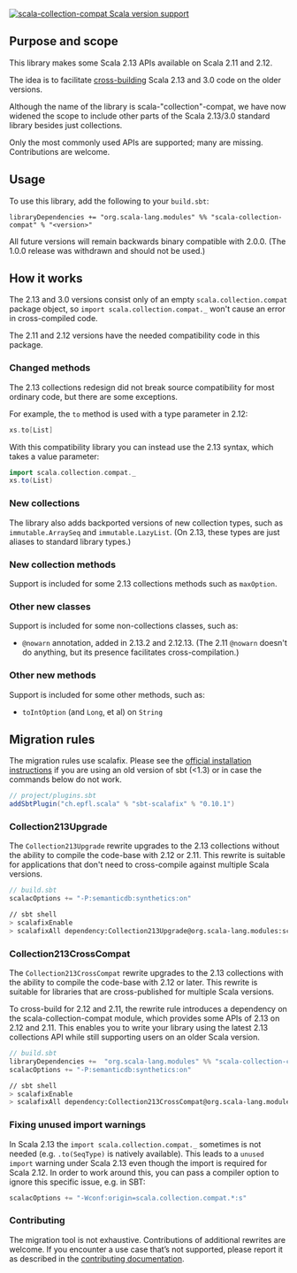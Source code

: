 [![scala-collection-compat Scala version support](https://index.scala-lang.org/scala/scala-collection-compat/scala-collection-compat/latest-by-scala-version.svg?platform=jvm)](https://index.scala-lang.org/scala/scala-collection-compat/scala-collection-compat)

## Purpose and scope

This library makes some Scala 2.13 APIs available on Scala 2.11 and 2.12.

The idea is to facilitate
[cross-building](https://github.com/scala/collection-strawman/wiki/FAQ#how-do-i-cross-build-my-project-against-scala-212-and-scala-213)
Scala 2.13 and 3.0 code on the older versions.

Although the name of the library is scala-"collection"-compat, we have now widened the scope to include other parts of the Scala 2.13/3.0 standard library besides just collections.

Only the most commonly used APIs are supported; many are missing. Contributions are welcome.

## Usage

To use this library, add the following to your `build.sbt`:

```
libraryDependencies += "org.scala-lang.modules" %% "scala-collection-compat" % "<version>"
```

All future versions will remain backwards binary compatible with 2.0.0. (The 1.0.0 release was withdrawn and should not be used.)

## How it works

The 2.13 and 3.0 versions consist only of an empty `scala.collection.compat` package object, so `import scala.collection.compat._` won't cause an error in cross-compiled code.

The 2.11 and 2.12 versions have the needed compatibility code in this package.

### Changed methods

The 2.13 collections redesign did not break source compatibility for most ordinary code, but there are some exceptions.

For example, the `to` method is used with a type parameter in 2.12:

```scala
xs.to[List]
```

With this compatibility library you can instead use the 2.13 syntax, which takes a value parameter:

```scala
import scala.collection.compat._
xs.to(List)
```

### New collections

The library also adds backported versions of new collection types, such as `immutable.ArraySeq` and `immutable.LazyList`. (On 2.13, these types are just aliases to standard library types.)

### New collection methods

Support is included for some 2.13 collections methods such as `maxOption`.

### Other new classes

Support is included for some non-collections classes, such as:

* `@nowarn` annotation, added in 2.13.2 and 2.12.13. (The 2.11 `@nowarn` doesn't do anything, but its presence facilitates cross-compilation.)

### Other new methods

Support is included for some other methods, such as:

* `toIntOption` (and `Long`, et al) on `String`

## Migration rules

The migration rules use scalafix. Please see the [official installation instructions](https://scalacenter.github.io/scalafix/docs/users/installation.html) if you are using an old version of sbt (<1.3) or in case the commands below do not work.

```scala
// project/plugins.sbt
addSbtPlugin("ch.epfl.scala" % "sbt-scalafix" % "0.10.1")
```

### Collection213Upgrade

The `Collection213Upgrade` rewrite upgrades to the 2.13 collections without the ability to compile the code-base with 2.12 or 2.11. This rewrite is suitable for applications that don't need to cross-compile against multiple Scala versions.

```scala
// build.sbt
scalacOptions += "-P:semanticdb:synthetics:on"
```

```bash
// sbt shell
> scalafixEnable
> scalafixAll dependency:Collection213Upgrade@org.scala-lang.modules:scala-collection-migrations:<version>
```

### Collection213CrossCompat

The `Collection213CrossCompat` rewrite upgrades to the 2.13 collections with the ability to compile the code-base with 2.12 or later. This rewrite is suitable for libraries that are cross-published for multiple Scala versions.

To cross-build for 2.12 and 2.11, the rewrite rule introduces a dependency on the scala-collection-compat module, which provides some APIs of 2.13 on 2.12 and 2.11. This enables you to write your library using the latest 2.13 collections API while still supporting users on an older Scala version.

```scala
// build.sbt
libraryDependencies +=  "org.scala-lang.modules" %% "scala-collection-compat" % "<version>"
scalacOptions += "-P:semanticdb:synthetics:on"
```


```bash
// sbt shell
> scalafixEnable
> scalafixAll dependency:Collection213CrossCompat@org.scala-lang.modules:scala-collection-migrations:<version>
```

### Fixing unused import warnings
In Scala 2.13 the `import scala.collection.compat._` sometimes is not needed (e.g. `.to(SeqType)` is natively available).
This leads to a `unused import` warning under Scala 2.13 even though the import is required for Scala 2.12.
In order to work around this, you can pass a compiler option to ignore this specific issue, e.g. in SBT:
```scala
scalacOptions += "-Wconf:origin=scala.collection.compat.*:s"
```

### Contributing

The migration tool is not exhaustive. Contributions of additional rewrites are welcome.  If you encounter a use case that’s not supported, please report it as described in the [contributing
documentation](CONTRIBUTING.md#migration-tool).
